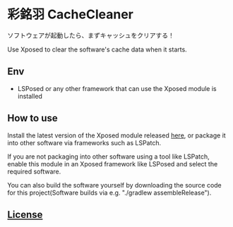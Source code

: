 # 彩銘羽 CacheCleaner
ソフトウェアが起動したら、まずキャッシュをクリアする！

Use Xposed to clear the software's cache data when it starts.

## Env
- LSPosed or any other framework that can use the Xposed module is installed

## How to use
Install the latest version of the Xposed module released [here](https://github.com/Cai-Ming-Yu/Cai_Ming_Yu.CacheCleaner/releases), or package it into other software via frameworks such as LSPatch.

If you are not packaging into other software using a tool like LSPatch, enable this module in an Xposed framework like LSPosed and select the required software.

You can also build the software yourself by downloading the source code for this project(Software builds via e.g. "./gradlew assembleRelease").

## [License](https://github.com/Cai-Ming-Yu/Cai_Ming_Yu.CacheCleaner/blob/C-M-Y/LICENSE)